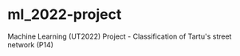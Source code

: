 # ml_2022-project
Machine Learning (UT2022) Project - Classification of Tartu's street network (P14)
